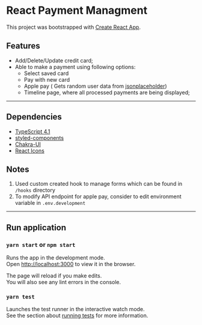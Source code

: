 # React Payment Managment


This project was bootstrapped with [Create React App](https://github.com/facebook/create-react-app).

## Features
* Add/Delete/Update credit card;
* Able to make a payment using following options:
  * Select saved card
  * Pay with new card
  * Apple pay ( Gets random user data from [jsonplaceholder](https://jsonplaceholder.typicode.com/))
  * Timeline page, where all processed payments are being displayed;

---
## Dependencies
* [TypeScript 4.1](https://www.typescriptlang.org/)
* [styled-components](https://styled-components.com/)
* [Chakra-UI](https://chakra-ui.com/)
* [React Icons](https://react-icons.github.io/react-icons/)

## Notes

1. Used custom created hook to manage forms which can be found in `/hooks` directory
2. To modify API endpoint for apple pay, consider to edit environment variable in `.env.development`

---
## Run application
### `yarn start` or `npm start`

Runs the app in the development mode.\
Open [http://localhost:3000](http://localhost:3000) to view it in the browser.

The page will reload if you make edits.\
You will also see any lint errors in the console.

### `yarn test`

Launches the test runner in the interactive watch mode.\
See the section about [running tests](https://facebook.github.io/create-react-app/docs/running-tests) for more information.
